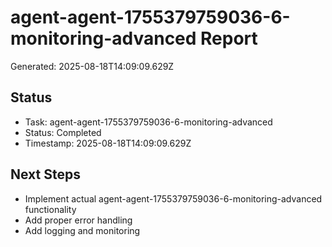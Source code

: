 # agent-agent-1755379759036-6-monitoring-advanced Report

Generated: 2025-08-18T14:09:09.629Z

## Status
- Task: agent-agent-1755379759036-6-monitoring-advanced
- Status: Completed
- Timestamp: 2025-08-18T14:09:09.629Z

## Next Steps
- Implement actual agent-agent-1755379759036-6-monitoring-advanced functionality
- Add proper error handling
- Add logging and monitoring
